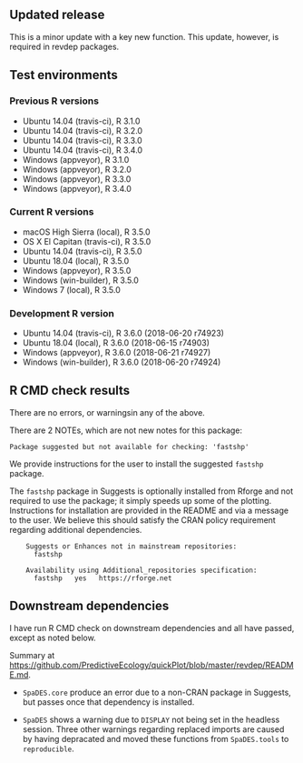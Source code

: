 ## Updated release

This is a minor update with a key new function. This update, however, is required in revdep packages.

## Test environments

### Previous R versions
* Ubuntu 14.04        (travis-ci), R 3.1.0
* Ubuntu 14.04        (travis-ci), R 3.2.0
* Ubuntu 14.04        (travis-ci), R 3.3.0
* Ubuntu 14.04        (travis-ci), R 3.4.0
* Windows              (appveyor), R 3.1.0
* Windows              (appveyor), R 3.2.0
* Windows              (appveyor), R 3.3.0
* Windows              (appveyor), R 3.4.0

### Current R versions
* macOS High Sierra    (local), R 3.5.0
* OS X El Capitan  (travis-ci), R 3.5.0
* Ubuntu 14.04     (travis-ci), R 3.5.0
* Ubuntu 18.04         (local), R 3.5.0
* Windows           (appveyor), R 3.5.0
* Windows        (win-builder), R 3.5.0
* Windows 7            (local), R 3.5.0

### Development R version
* Ubuntu 14.04     (travis-ci), R 3.6.0 (2018-06-20 r74923)
* Ubuntu 18.04         (local), R 3.6.0 (2018-06-15 r74903)
* Windows           (appveyor), R 3.6.0 (2018-06-21 r74927)
* Windows        (win-builder), R 3.6.0 (2018-06-20 r74924)

## R CMD check results

There are no errors, or warningsin any of the above.

There are 2 NOTEs, which are not new notes for this package:

    Package suggested but not available for checking: 'fastshp'

We provide instructions for the user to install the suggested `fastshp` package.

The `fastshp` package in Suggests is optionally installed from Rforge and not required to use the package; it simply speeds up some of the plotting. Instructions for installation are provided in the README and via a message to the user. We believe this should satisfy the CRAN policy requirement regarding additional dependencies.

        Suggests or Enhances not in mainstream repositories:
          fastshp
      
        Availability using Additional_repositories specification:
          fastshp   yes   https://rforge.net

## Downstream dependencies

I have run R CMD check on downstream dependencies and all have passed, except as noted below.

Summary at https://github.com/PredictiveEcology/quickPlot/blob/master/revdep/README.md.

* `SpaDES.core` produce an error due to a non-CRAN package in Suggests, but passes once that dependency is installed.
 
* `SpaDES` shows a warning due to `DISPLAY` not being set in the headless session.
  Three other warnings regarding replaced imports are caused by having depracated and moved these functions from `SpaDES.tools` to `reproducible`.
